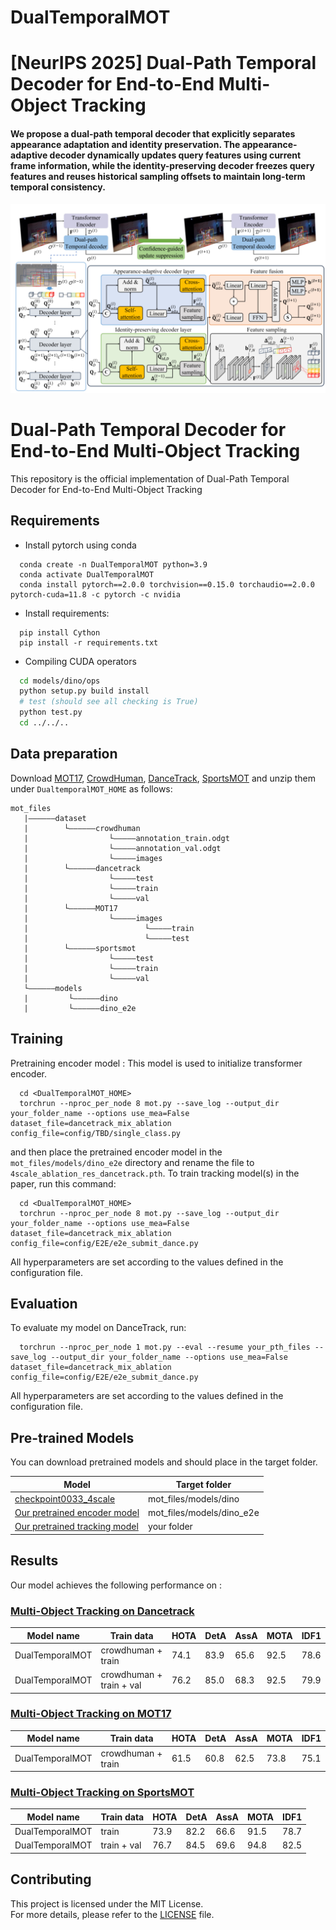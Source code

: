 # DualTemporalMOT
# [NeurIPS 2025] Dual-Path Temporal Decoder for End-to-End Multi-Object Tracking
#### We propose a dual-path temporal decoder that explicitly separates appearance adaptation and identity preservation. The appearance-adaptive decoder dynamically updates query features using current frame information, while the identity-preserving decoder freezes query features and reuses historical sampling offsets to maintain long-term temporal consistency.

<p align="center"><img src="Figures/model_overview.png" width="700"/></p>

# Dual-Path Temporal Decoder for End-to-End Multi-Object Tracking

This repository is the official implementation of Dual-Path Temporal Decoder for End-to-End Multi-Object Tracking 

## Requirements
- Install pytorch using conda
```setup
  conda create -n DualTemporalMOT python=3.9
  conda activate DualTemporalMOT
  conda install pytorch==2.0.0 torchvision==0.15.0 torchaudio==2.0.0 pytorch-cuda=11.8 -c pytorch -c nvidia
```
- Install requirements:

```setup
  pip install Cython
  pip install -r requirements.txt
```
- Compiling CUDA operators
``` bash
  cd models/dino/ops
  python setup.py build install
  # test (should see all checking is True)
  python test.py
  cd ../../..
```
## Data preparation

Download [MOT17](https://motchallenge.net/), [CrowdHuman](https://www.crowdhuman.org/), [DanceTrack](https://dancetrack.github.io/), [SportsMOT](https://github.com/MCG-NJU/SportsMOT) and unzip them under `DualtemporalMOT_HOME` as follows:

```
mot_files
   |——————dataset
   |        └——————crowdhuman
   |                  └—————annotation_train.odgt
   |                  └—————annotation_val.odgt
   |                  └—————images
   |        └——————dancetrack
   |                  └—————test
   |                  └—————train
   |                  └—————val
   |        └——————MOT17
   |                  └—————images
   |                          └—————train
   |                          └—————test
   |        └——————sportsmot
   |                  └—————test
   |                  └—————train
   |                  └—————val
   └——————models
   |         └——————dino
   |         └——————dino_e2e

```
  
## Training

Pretraining encoder model : This model is used to initialize transformer encoder.

```shell
  cd <DualTemporalMOT_HOME>
  torchrun --nproc_per_node 8 mot.py --save_log --output_dir your_folder_name --options use_mea=False dataset_file=dancetrack_mix_ablation config_file=config/TBD/single_class.py
```
and then place the pretrained encoder model in the `mot_files/models/dino_e2e` directory and rename the file to `4scale_ablation_res_dancetrack.pth`.
To train tracking model(s) in the paper, run this command:

```shell
  cd <DualTemporalMOT_HOME>
  torchrun --nproc_per_node 8 mot.py --save_log --output_dir your_folder_name --options use_mea=False dataset_file=dancetrack_mix_ablation config_file=config/E2E/e2e_submit_dance.py
```
All hyperparameters are set according to the values defined in the configuration file.

## Evaluation

To evaluate my model on DanceTrack, run:

```eval
  torchrun --nproc_per_node 1 mot.py --eval --resume your_pth_files --save_log --output_dir your_folder_name --options use_mea=False dataset_file=dancetrack_mix_ablation config_file=config/E2E/e2e_submit_dance.py
```
All hyperparameters are set according to the values defined in the configuration file.
## Pre-trained Models

You can download pretrained models and should place in the target folder.

| Model    | Target folder  |
|------------|-------|
|[checkpoint0033_4scale](https://drive.google.com/drive/folders/1qD5m1NmK0kjE5hh-G17XUX751WsEG-h_)|mot_files/models/dino|
|[Our pretrained encoder model](https://drive.google.com/drive/folders/1RLPgSZmNYksVIC1ZgpTLNKgq4kEYohgK?usp=drive_link)|mot_files/models/dino_e2e|
|[Our pretrained tracking model](https://drive.google.com/drive/folders/1RLPgSZmNYksVIC1ZgpTLNKgq4kEYohgK?usp=drive_link)|your folder|
    


## Results

Our model achieves the following performance on :

### [Multi-Object Tracking on Dancetrack](https://codalab.lisn.upsaclay.fr/competitions/5830#results)

| Model name         | Train data | HOTA  | DetA | AssA | MOTA | IDF1 | 
| ------------------ |---------------- | -------------- | -------------- |  -------------- |  -------------- | -------------- |
| DualTemporalMOT   | crowdhuman + train | 74.1 | 83.9 | 65.6 | 92.5 | 78.6 |
| DualTemporalMOT   | crowdhuman + train + val | 76.2 | 85.0 | 68.3 | 92.5 | 79.9 |

### [Multi-Object Tracking on MOT17](https://motchallenge.net/method/MOT=9623&chl=10)

| Model name         | Train data | HOTA  | DetA | AssA | MOTA | IDF1 | 
| ------------------ |---------------- | -------------- | -------------- |  -------------- |  -------------- | -------------- |
| DualTemporalMOT   | crowdhuman + train | 61.5 | 60.8 | 62.5 | 73.8 | 75.1 |

### [Multi-Object Tracking on SportsMOT](https://codalab.lisn.upsaclay.fr/competitions/12424#results)

| Model name         | Train data | HOTA  | DetA | AssA | MOTA | IDF1 | 
| ------------------ |---------------- | -------------- | -------------- |  -------------- |  -------------- | -------------- |
| DualTemporalMOT   | train | 73.9 | 82.2 | 66.6 | 91.5 | 78.7 |
| DualTemporalMOT   | train + val | 76.7 | 84.5 | 69.6 | 94.8 | 82.5 |






## Contributing
This project is licensed under the MIT License.  
For more details, please refer to the [LICENSE](./LICENSE) file.
